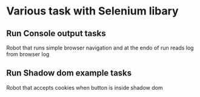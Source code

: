 # Various task with Selenium libary

## Run Console output tasks

Robot that runs simple browser navigation and at the endo of run reads log from browser log

## Run Shadow dom example tasks

Robot that accepts cookies when button is inside shadow dom  
